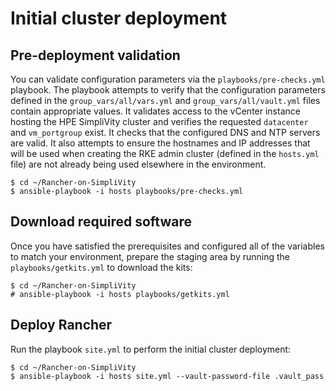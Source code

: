 # Initial cluster deployment


## Pre-deployment validation

You can validate configuration parameters via the `playbooks/pre-checks.yml` playbook.
The playbook attempts to verify that the configuration parameters defined in the `group_vars/all/vars.yml` and
`group_vars/all/vault.yml` files contain appropriate values. It validates access to the vCenter instance hosting the
HPE SimpliVity cluster and verifies the requested `datacenter` and `vm_portgroup` exist. It checks that the
configured DNS and NTP servers are valid. It also attempts to ensure the hostnames and IP addresses that will be used
when creating the RKE admin cluster (defined in the `hosts.yml` file) are not already being used
elsewhere in the environment.

```
$ cd ~/Rancher-on-SimpliVity
$ ansible-playbook -i hosts playbooks/pre-checks.yml
```

## Download required software

Once you have satisfied the prerequisites and configured all of the variables to match your environment,
prepare the staging area by running the `playbooks/getkits.yml` to download the kits:

```
$ cd ~/Rancher-on-SimpliVity
# ansible-playbook -i hosts playbooks/getkits.yml
```

## Deploy Rancher

Run the
playbook `site.yml` to perform the initial cluster deployment:

```
$ cd ~/Rancher-on-SimpliVity
$ ansible-playbook -i hosts site.yml --vault-password-file .vault_pass
```


